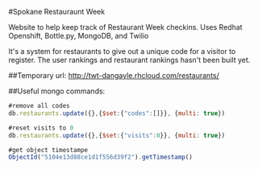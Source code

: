 #Spokane Restauraunt Week

Website to help keep track of Restaurant Week checkins. Uses Redhat Openshift, Bottle.py, MongoDB, and Twilio

It's a system for restaurants to give out a unique code for a visitor to register. The user rankings and restaurant rankings hasn't been built yet.

##Temporary url:
http://twt-dangayle.rhcloud.com/restaurants/

##Useful mongo commands:

```javascript
#remove all codes
db.restaurants.update({},{$set:{"codes":[]}}, {multi: true})

#reset visits to 0
db.restaurants.update({},{$set:{"visits":0}}, {multi: true})

#get object timestampe
ObjectId("5104e13d88ce1d1f556d39f2").getTimestamp()
```
